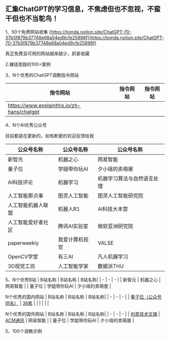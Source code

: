 ## 汇集ChatGPT的学习信息，不焦虑但也不忽视，不蛮干但也不当鸵鸟！

1、50个免费网站收集 
[https://tomda.notion.site/ChatGPT-70-37b5f879b37748e68a04ed9cfe25898f](https://tomda.notion.site/ChatGPT-70-37b5f879b37748e68a04ed9cfe25898f)

真正免费且可用的网站越来越少，抓紧收藏

2.赚钱思路的100+案例



3、N个优秀的ChatGPT调教指令网站

| 指令网站 | 指令网站 | 指令网站 |
| - | - | - |
| https://www.explainthis.io/zh-hans/chatgpt | | |

4、N个AI优秀公众号

目前都是在更新的，如有断更的欢迎反馈给我

| 公众号名称 | 公众号名称 | 公众号名称|
| - | - | - |
| 新智元 | 机器之心 | 网易智能 |
| 量子位 | 学姐带你玩AI | 夕小瑶的卖萌屋 |
| AI科技评论 | 机器学习 | 机器学习算法与自然语言处理 |
| 人工智能那点事 | 图灵人工智能 | 图灵人工智能研究院 |
| 人工智能机器人联盟 | 机器人R1 | AI科技大本营 |
| 人工智能爱好者社区 | 腾讯AI实验室 | 微软亚洲研究院 |
| paperweekly | 我爱计算机视觉 | VALSE |
| OpenCV学堂 | 有三AI | 凡人机器学习 |
| 3D视觉工坊 | 人工智能学家 | 数据派THU |


5、N个优秀B站
| B站名称 | B站名称 | B站名称|
| - | - | - |
| 新智元 | 机器之心 | 网易智能 |
| 量子位 | 学姐带你玩AI | 夕小瑶的卖萌屋 |

N个优秀的国内网站
| B站名称 | B站名称 | B站名称|
| - | - | - |
| [量子位（公众号同名）](https://www.qbitai.com/) | [36氪](https://36kr.com/) |  |
|  |  |  |


N个优秀的国外网站
| B站名称 | B站名称 | B站名称|
| - | - | - |
| [创意技术文摘](https://creativetechnologydigest.substack.com/) | [ACM通讯](https://cacm.acm.org/) | 网易智能 |
| 量子位 | 学姐带你玩AI | 夕小瑶的卖萌屋 |


5、100个调教示例


